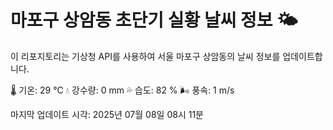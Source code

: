 
# 마포구 상암동 초단기 실황 날씨 정보 🌤️

이 리포지토리는 기상청 API를 사용하여 서울 마포구 상암동의 날씨 정보를 업데이트합니다. 

🌡️ 기온: 29 ℃
💧 강수량: 0 mm
💦 습도: 82 %
🌬️ 풍속: 1 m/s

마지막 업데이트 시각: 2025년 07월 08일 08시 11분    
